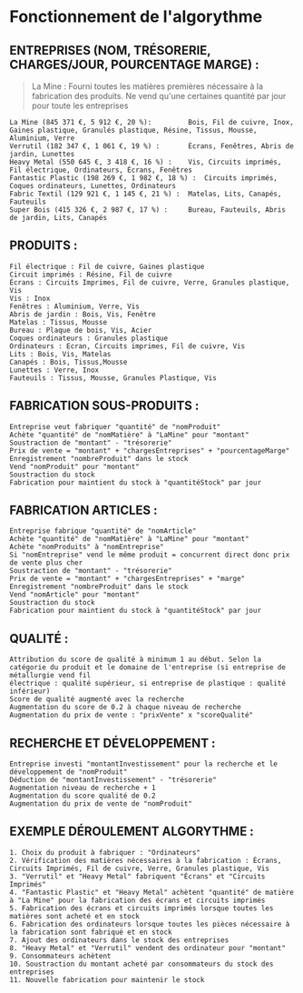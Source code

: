 # Fonctionnement de l'algorythme #

## ENTREPRISES (NOM, TRÉSORERIE, CHARGES/JOUR, POURCENTAGE MARGE) : ##
> La Mine : Fourni toutes les matières premières nécessaire à la fabrication des produits. Ne vend qu'une certaines quantité par jour pour toute les entreprises
	
	La Mine (845 371 €, 5 912 €, 20 %): 		Bois, Fil de cuivre, Inox, Gaines plastique, Granulés plastique, Résine, Tissus, Mousse, Aluminium, Verre
	Verrutil (182 347 €, 1 061 €, 19 %) :		Écrans, Fenêtres, Abris de jardin, Lunettes
	Heavy Metal (550 645 €, 3 418 €, 16 %) : 	Vis, Circuits imprimés, Fil électrique, Ordinateurs, Écrans, Fenêtres
	Fantastic Plastic (198 269 €, 1 982 €, 18 %) :	Circuits imprimés, Coques ordinateurs, Lunettes, Ordinateurs
	Fabric Textil (129 921 €, 1 145 €, 21 %) : 	Matelas, Lits, Canapés, Fauteuils
	Super Bois (415 326 €, 2 987 €, 17 %) : 	Bureau, Fauteuils, Abris de jardin, Lits, Canapés


## PRODUITS : ##

	Fil électrique : Fil de cuivre, Gaines plastique
	Circuit imprimés : Résine, Fil de cuivre
	Écrans : Circuits Imprimes, Fil de cuivre, Verre, Granules plastique, Vis
	Vis : Inox
	Fenêtres : Aluminium, Verre, Vis
	Abris de jardin : Bois, Vis, Fenêtre
	Matelas : Tissus, Mousse
	Bureau : Plaque de bois, Vis, Acier
	Coques ordinateurs : Granules plastique
	Ordinateurs : Ecran, Circuits imprimes, Fil de cuivre, Vis
	Lits : Bois, Vis, Matelas
	Canapés : Bois, Tissus,Mousse
	Lunettes : Verre, Inox
	Fauteuils : Tissus, Mousse, Granules Plastique, Vis


## FABRICATION SOUS-PRODUITS : ##

	Entreprise veut fabriquer "quantité" de "nomProduit"
	Achète "quantité" de "nomMatière" à "LaMine" pour "montant"
	Soustraction de "montant" - "trésorerie"
	Prix de vente = "montant" + "chargesEntreprises" + "pourcentageMarge"
	Enregistrement "nombreProduit" dans le stock
	Vend "nomProduit" pour "montant"
	Soustraction du stock
	Fabrication pour maintient du stock à "quantitéStock" par jour


## FABRICATION ARTICLES : ##

	Entreprise fabrique "quantité" de "nomArticle"
	Achète "quantité" de "nomMatière" à "LaMine" pour "montant"
	Achète "nomProduits" à "nomEntreprise"
	Si "nomEntreprise" vend le même produit = concurrent direct donc prix de vente plus cher
	Soustraction de "montant" - "trésorerie"
	Prix de vente = "montant" + "chargesEntreprises" + "marge"
	Enregistrement "nombreProduit" dans le stock
	Vend "nomArticle" pour "montant"
	Soustraction du stock
	Fabrication pour maintient du stock à "quantitéStock" par jour


## QUALITÉ : ##

	Attribution du score de qualité à minimum 1 au début. Selon la catégorie du produit et le domaine de l'entreprise (si entreprise de métallurgie vend fil 
	électrique : qualité supérieur, si entreprise de plastique : qualité inférieur)
	Score de qualité augmenté avec la recherche
	Augmentation du score de 0.2 à chaque niveau de recherche
	Augmentation du prix de vente : "prixVente" x "scoreQualité"


## RECHERCHE ET DÉVELOPPEMENT : ##

	Entreprise investi "montantInvestissement" pour la recherche et le développement de "nomProduit"
	Déduction de "montantInvestissement" - "trésorerie"
	Augmentation niveau de recherche + 1
	Augmentation du score qualité de 0.2
	Augmentation du prix de vente de "nomProduit"


## EXEMPLE DÉROULEMENT ALGORYTHME : ##
 
	1. Choix du produit à fabriquer : "Ordinateurs"
	2. Vérification des matières nécessaires à la fabrication : Écrans, Circuits Imprimés, Fil de cuivre, Verre, Granules plastique, Vis
	3. "Verrutil" et "Heavy Metal" fabriquent "Écrans" et "Circuits Imprimés"
	4. "Fantastic Plastic" et "Heavy Metal" achètent "quantité" de matière à "La Mine" pour la fabrication des écrans et circuits imprimés
	5. Fabrication des écrans et circuits imprimés lorsque toutes les matières sont acheté et en stock
	6. Fabrication des ordinateurs lorsque toutes les pièces nécessaire à la fabrication sont fabriqué et en stock
	7. Ajout des ordinateurs dans le stock des entreprises
	8. "Heavy Metal" et "Verrutil" vendent des ordinateur pour "montant"
	9. Consommateurs achètent
	10. Soustraction du montant acheté par consommateurs du stock des entreprises
	11. Nouvelle fabrication pour maintenir le stock
	



